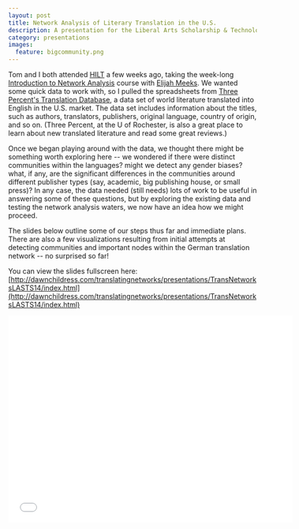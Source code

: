 ```yaml
---
layout: post
title: Network Analysis of Literary Translation in the U.S.
description: A presentation for the Liberal Arts Scholarship & Technology Summit, 2014
category: presentations
images:
  feature: bigcommunity.png
---
```


Tom and I both attended [HILT]() a few weeks ago, taking the week-long [Introduction to Network Analysis]() course with [Elijah Meeks](). We wanted some quick data to work with, so I pulled the spreadsheets from [Three Percent's Translation Database](), a data set of world literature translated into English in the U.S. market. The data set includes information about the titles, such as authors, translators, publishers, original language, country of origin, and so on. (Three Percent, at the U of Rochester, is also a great place to learn about new translated literature and read some great reviews.) 

Once we began playing around with the data, we thought there might be something worth exploring here -- we wondered if there were distinct communities within the languages? might we detect any gender biases? what, if any, are the significant differences in the communities around different publisher types (say, academic, big publishing house, or small press)? In any case, the data needed (still needs) lots of work to be useful in answering some of these questions, but by exploring the existing data and testing the network analysis waters, we now have an idea how we might proceed. 

The slides below outline some of our steps thus far and immediate plans. There are also a few visualizations resulting from initial attempts at detecting communities and important nodes within the German translation network -- no surprised so far!

You can view the slides fullscreen here: [http://dawnchildress.com/translatingnetworks/presentations/TransNetworksLASTS14/index.html](http://dawnchildress.com/translatingnetworks/presentations/TransNetworksLASTS14/index.html)

<iframe src="/presentations/TransNetworksLASTS14/index.html" width="576" height="420" scrolling="no" frameborder="0" webkitallowfullscreen mozallowfullscreen allowfullscreen></iframe>

